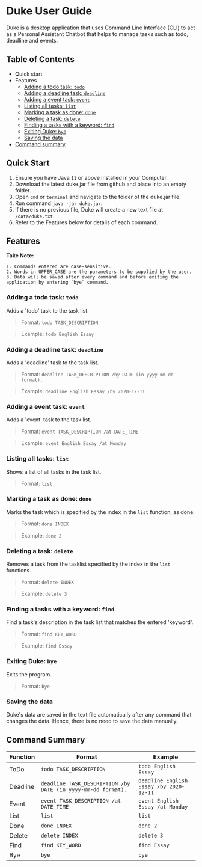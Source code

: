 # Duke User Guide

Duke is a desktop application that uses Command Line Interface (CLI) to act as a Personal Assistant Chatbot 
that helps to manage tasks such as todo, deadline and events. 

## Table of Contents
* Quick start 
* Features 
  * [Adding a todo task: `todo`](#adding-a-todo-task-todo) 
  * [Adding a deadline task: `deadline`](#adding-a-deadline-task-deadline)
  * [Adding a event task: `event`](#adding-a-event-task-event)
  * [Listing all tasks: `list`](#listing-all-tasks-list)
  * [Marking a task as done: `done`](#marking-a-task-as-done-done)
  * [Deleting a task: `delete`](#deleting-a-task-delete)
  * [Finding a tasks with a keyword: `find`](#finding-a-tasks-with-a-keyword-find)
  * [Exiting Duke: `bye`](#exiting-duke-bye)
  * [Saving the data](#saving-the-data)
* [Command summary](#command-summary)


## Quick Start 

1. Ensure you have Java `11` or above installed in your Computer.
2. Download the latest duke.jar file from github and place into an empty folder. 
3. Open `cmd` or `terminal` and navigate to the folder of the duke.jar file.
4. Run command `java -jar duke.jar`.
5. If there is no previous file, Duke will create a new text file at `/data/duke.txt`. 
6. Refer to the Features below for details of each command. 

## Features 

**Take Note:**
  ```
  1. Commands entered are case-sensitive. 
  2. Words in UPPER_CASE are the parameters to be supplied by the user.
  3. Data will be saved after every command and before exiting the application by entering `bye` command. 
 ```
  
### Adding a todo task: `todo`

Adds a 'todo' task to the task list. 

> Format: `todo TASK_DESCRIPTION`

> Example: `todo English Essay`


### Adding a deadline task: `deadline`

Adds a 'deadline' task to the task list. 

> Format: `deadline TASK_DESCRIPTION /by DATE (in yyyy-mm-dd format).`

> Example: `deadline English Essay /by 2020-12-11`


### Adding a event task: `event`

Adds a 'event' task to the task list. 

> Format: `event TASK_DESCRIPTION /at DATE_TIME` 

> Example: `event English Essay /at Monday` 

### Listing all tasks: `list`

Shows a list of all tasks in the task list. 

> Format: `list`


### Marking a task as done: `done`

Marks the task which is specified by the index in the `list` function, as done. 

> Format: `done INDEX`

> Example: `done 2`


### Deleting a task: `delete`

Removes a task from the tasklist specified by the index in the `list` functions. 

> Format: `delete INDEX`

> Example: `delete 3` 


### Finding a tasks with a keyword: `find`  

Find a task's description in the task list that matches the entered 'keyword'. 

> Format: `find KEY_WORD`

> Example: `find Essay` 


### Exiting Duke: `bye` 

Exits the program. 

> Format: `bye` 


### Saving the data 

Duke's data are saved in the text file automatically after any command that changes the data. 
Hence, there is no need to save the data manually.


## Command Summary 

| Function  | Format | Example |
| --------- | ------ | ------- |
| ToDo | `todo TASK_DESCRIPTION` | `todo English Essay` |
| Deadline | `deadline TASK_DESCRIPTION /by DATE (in yyyy-mm-dd format).` | `deadline English Essay /by 2020-12-11`|
| Event | `event TASK_DESCRIPTION /at DATE_TIME` | `event English Essay /at Monday` |
| List | `list` | `list` |
| Done | `done INDEX`| `done 2` |
| Delete | `delete INDEX` | `delete 3` |
| Find | `find KEY_WORD` | `find Essay` |
| Bye | `bye` | `bye` |

